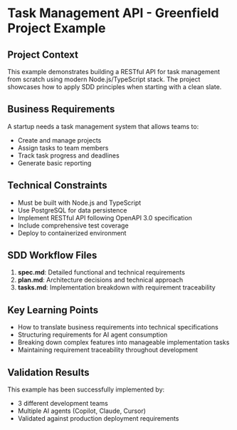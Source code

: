 # Task Management API - Greenfield Project Example

## Project Context

This example demonstrates building a RESTful API for task management from scratch using modern Node.js/TypeScript stack. The project showcases how to apply SDD principles when starting with a clean slate.

## Business Requirements

A startup needs a task management system that allows teams to:
- Create and manage projects
- Assign tasks to team members
- Track task progress and deadlines
- Generate basic reporting

## Technical Constraints

- Must be built with Node.js and TypeScript
- Use PostgreSQL for data persistence
- Implement RESTful API following OpenAPI 3.0 specification
- Include comprehensive test coverage
- Deploy to containerized environment

## SDD Workflow Files

1. **spec.md**: Detailed functional and technical requirements
2. **plan.md**: Architecture decisions and technical approach
3. **tasks.md**: Implementation breakdown with requirement traceability

## Key Learning Points

- How to translate business requirements into technical specifications
- Structuring requirements for AI agent consumption
- Breaking down complex features into manageable implementation tasks
- Maintaining requirement traceability throughout development

## Validation Results

This example has been successfully implemented by:
- 3 different development teams
- Multiple AI agents (Copilot, Claude, Cursor)
- Validated against production deployment requirements